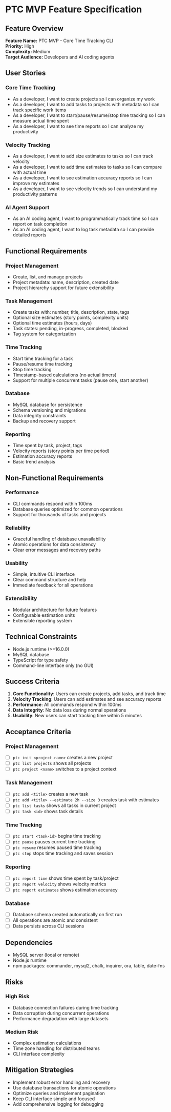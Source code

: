 # PTC MVP Feature Specification

## Feature Overview

**Feature Name:** PTC MVP - Core Time Tracking CLI  
**Priority:** High  
**Complexity:** Medium  
**Target Audience:** Developers and AI coding agents

## User Stories

### Core Time Tracking
- As a developer, I want to create projects so I can organize my work
- As a developer, I want to add tasks to projects with metadata so I can track specific work items
- As a developer, I want to start/pause/resume/stop time tracking so I can measure actual time spent
- As a developer, I want to see time reports so I can analyze my productivity

### Velocity Tracking
- As a developer, I want to add size estimates to tasks so I can track velocity
- As a developer, I want to add time estimates to tasks so I can compare with actual time
- As a developer, I want to see estimation accuracy reports so I can improve my estimates
- As a developer, I want to see velocity trends so I can understand my productivity patterns

### AI Agent Support
- As an AI coding agent, I want to programmatically track time so I can report on task completion
- As an AI coding agent, I want to log task metadata so I can provide detailed reports

## Functional Requirements

### Project Management
- Create, list, and manage projects
- Project metadata: name, description, created date
- Project hierarchy support for future extensibility

### Task Management
- Create tasks with: number, title, description, state, tags
- Optional size estimates (story points, complexity units)
- Optional time estimates (hours, days)
- Task states: pending, in-progress, completed, blocked
- Tag system for categorization

### Time Tracking
- Start time tracking for a task
- Pause/resume time tracking
- Stop time tracking
- Timestamp-based calculations (no actual timers)
- Support for multiple concurrent tasks (pause one, start another)

### Database
- MySQL database for persistence
- Schema versioning and migrations
- Data integrity constraints
- Backup and recovery support

### Reporting
- Time spent by task, project, tags
- Velocity reports (story points per time period)
- Estimation accuracy reports
- Basic trend analysis

## Non-Functional Requirements

### Performance
- CLI commands respond within 100ms
- Database queries optimized for common operations
- Support for thousands of tasks and projects

### Reliability
- Graceful handling of database unavailability
- Atomic operations for data consistency
- Clear error messages and recovery paths

### Usability
- Simple, intuitive CLI interface
- Clear command structure and help
- Immediate feedback for all operations

### Extensibility
- Modular architecture for future features
- Configurable estimation units
- Extensible reporting system

## Technical Constraints

- Node.js runtime (>=16.0.0)
- MySQL database
- TypeScript for type safety
- Command-line interface only (no GUI)

## Success Criteria

1. **Core Functionality**: Users can create projects, add tasks, and track time
2. **Velocity Tracking**: Users can add estimates and see accuracy reports
3. **Performance**: All commands respond within 100ms
4. **Data Integrity**: No data loss during normal operations
5. **Usability**: New users can start tracking time within 5 minutes

## Acceptance Criteria

### Project Management
- [ ] `ptc init <project-name>` creates a new project
- [ ] `ptc list projects` shows all projects
- [ ] `ptc project <name>` switches to a project context

### Task Management
- [ ] `ptc add <title>` creates a new task
- [ ] `ptc add <title> --estimate 2h --size 3` creates task with estimates
- [ ] `ptc list tasks` shows all tasks in current project
- [ ] `ptc task <id>` shows task details

### Time Tracking
- [ ] `ptc start <task-id>` begins time tracking
- [ ] `ptc pause` pauses current time tracking
- [ ] `ptc resume` resumes paused time tracking
- [ ] `ptc stop` stops time tracking and saves session

### Reporting
- [ ] `ptc report time` shows time spent by task/project
- [ ] `ptc report velocity` shows velocity metrics
- [ ] `ptc report estimates` shows estimation accuracy

### Database
- [ ] Database schema created automatically on first run
- [ ] All operations are atomic and consistent
- [ ] Data persists across CLI sessions

## Dependencies

- MySQL server (local or remote)
- Node.js runtime
- npm packages: commander, mysql2, chalk, inquirer, ora, table, date-fns

## Risks

### High Risk
- Database connection failures during time tracking
- Data corruption during concurrent operations
- Performance degradation with large datasets

### Medium Risk
- Complex estimation calculations
- Time zone handling for distributed teams
- CLI interface complexity

## Mitigation Strategies

- Implement robust error handling and recovery
- Use database transactions for atomic operations
- Optimize queries and implement pagination
- Keep CLI interface simple and focused
- Add comprehensive logging for debugging
